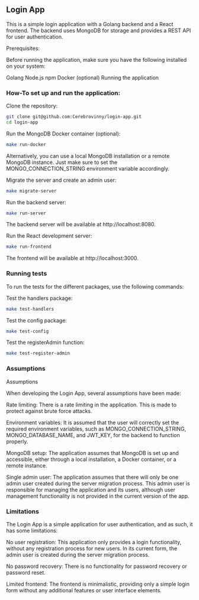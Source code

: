 ## Login App

This is a simple login application with a Golang backend and a React frontend. The backend uses MongoDB for storage and provides a REST API for user authentication.

Prerequisites:

Before running the application, make sure you have the following installed on your system:

Golang
Node.js
npm
Docker (optional)
Running the application

### How-To set up and run the application:

Clone the repository:
```bash
git clone git@github.com:Cerebrovinny/login-app.git
cd login-app
```
Run the MongoDB Docker container (optional):

```bash
make run-docker
```

Alternatively, you can use a local MongoDB installation or a remote MongoDB instance. Just make sure to set the MONGO_CONNECTION_STRING environment variable accordingly.

Migrate the server and create an admin user:
```bash
make migrate-server
```

Run the backend server:
```bash
make run-server
```

The backend server will be available at http://localhost:8080.

Run the React development server:
```bash
make run-frontend
```

The frontend will be available at http://localhost:3000.

### Running tests

To run the tests for the different packages, use the following commands:

Test the handlers package:
```bash
make test-handlers
```

Test the config package:
```bash
make test-config
```

Test the registerAdmin function:
```bash
make test-register-admin
```

### Assumptions
Assumptions

When developing the Login App, several assumptions have been made:

Rate limiting: There is a rate limiting in the application. This is made to protect against brute force attacks.

Environment variables: It is assumed that the user will correctly set the required environment variables, such as MONGO_CONNECTION_STRING, MONGO_DATABASE_NAME, and JWT_KEY, for the backend to function properly.

MongoDB setup: The application assumes that MongoDB is set up and accessible, either through a local installation, a Docker container, or a remote instance.

Single admin user: The application assumes that there will only be one admin user created during the server migration process. This admin user is responsible for managing the application and its users, although user management functionality is not provided in the current version of the app.

### Limitations

The Login App is a simple application for user authentication, and as such, it has some limitations:

No user registration: This application only provides a login functionality, without any registration process for new users. In its current form, the admin user is created during the server migration process.

No password recovery: There is no functionality for password recovery or password reset.

Limited frontend: The frontend is minimalistic, providing only a simple login form without any additional features or user interface elements.